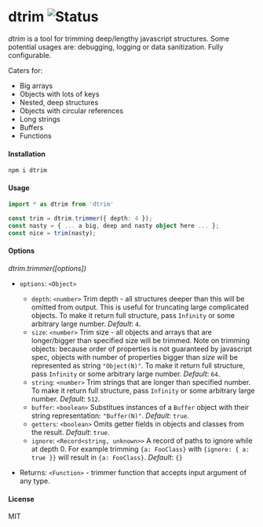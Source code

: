 # dtrim ![Status](https://github.com/runk/dtrim/actions/workflows/release.yml/badge.svg)

_dtrim_ is a tool for trimming deep/lengthy javascript structures. Some potential usages are: debugging, logging or data sanitization. Fully configurable.

Caters for:

- Big arrays
- Objects with lots of keys
- Nested, deep structures
- Objects with circular references
- Long strings
- Buffers
- Functions

#### Installation

```shell
npm i dtrim
```

#### Usage

```typescript
import * as dtrim from 'dtrim'

const trim = dtrim.trimmer({ depth: 4 });
const nasty = { ... a big, deep and nasty object here ... };
const nice = trim(nasty);
```

#### Options

_dtrim.trimmer([options])_

- `options`: `<Object>`

  - `depth`: `<number>` Trim depth - all structures deeper than this will be omitted from output. This is useful for truncating large complicated objects. To make it return full structure, pass `Infinity` or some arbitrary large number. _Default_: `4`.
  - `size`: `<number>` Trim size - all objects and arrays that are longer/bigger than specified size will be trimmed. Note on trimming objects: because order of properties is not guaranteed by javascript spec, objects with number of properties bigger than _size_ will be represented as string `"Object(N)"`. To make it return full structure, pass `Infinity` or some arbitrary large number. _Default_: `64`.
  - `string`: `<number>` Trim strings that are longer than specified number. To make it return full structure, pass `Infinity` or some arbitrary large number. _Default_: `512`.
  - `buffer`: `<boolean>` Substitues instances of a `Buffer` object with their string representation: `"Buffer(N)"`. _Default_: `true`.
  - `getters`: `<boolean>` Omits getter fields in objects and classes from the result. _Default_: `true`.
  - `ignore`: `<Record<string, unknown>>` A record of paths to ignore while at depth 0. For example trimming `{a: FooClass}` with `{ignore: { a: true }}` will result in `{a: FooClass}`. _Default_: `{}`

- Returns: `<Function>` - trimmer function that accepts input argument of any type.

#### License

MIT
